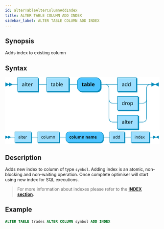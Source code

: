 ```yaml
---
id: alterTableAlterColumnAddIndex
title: ALTER TABLE COLUMN ADD INDEX
sidebar_label: ALTER TABLE COLUMN ADD INDEX
---
```



## Synopsis

Adds index to existing column

## Syntax

![alter table syntax](/static/img/alter-table.svg)
![add index syntax](/static/img/alter-table-add-index.svg)

## Description
Adds new index to column of type `symbol`. Adding index is an atomic, non-blocking and non-waiting operation. Once complete optimiser will start using new index for SQL executions.

> For more information about indexes please refer to the **[INDEX section](indexes.md)**.

## Example
```sql
ALTER TABLE trades ALTER COLUMN symbol ADD INDEX
```


